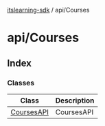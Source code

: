 [itslearning-sdk](../../modules.md) / api/Courses

# api/Courses

## Index

### Classes

| Class | Description |
| ------ | ------ |
| [CoursesAPI](classes/CoursesAPI.md) | CoursesAPI |
